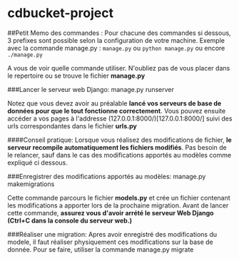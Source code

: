 # cdbucket-project

##Petit Memo des commandes :
Pour chacune des commandes si dessous, 3 prefixes sont possible selon la configuration de votre machine.
Exemple avec la commande manage.py :
`manage.py`
ou
`python manage.py`
ou encore
`./manage.py`

A vous de voir quelle commande utiliser.
N'oubliez pas de vous placer dans le repertoire ou se trouve le fichier **manage.py**

###Lancer le serveur web Django:
    manage.py runserver

Notez que vous devez avoir au préalable **lancé vos serveurs de base de données pour que le tout fonctionne correctement**.
Vous pouvez ensuite accéder a vos pages à l'addresse (127.0.0.1:8000/)[127.0.0.1:8000/] suivi des urls correspondantes dans le fichier **urls.py**

####Conseil pratique:
Lorsque vous réalisez des modifications de fichier, **le serveur recompile automatiquement les fichiers modifiés**. Pas besoin de le relancer, sauf dans le cas des
modifications apportés au modèles comme expliqué ci dessous.

###Enregistrer des modifications apportés au modèles:
    manage.py makemigrations

Cette commande parcours le fichier **models.py** et crée un fichier contenant les modifications a apporter lors de la prochaine migration.
Avant de lancer cette commande, **assurez vous d'avoir arrété le serveur Web Django (Ctrl+C dans la console du serveur web.)**

###Réaliser une migration:
Apres avoir enregistré des modifications du modele, il faut réaliser physiquement ces modifications sur la base de donnée.
Pour se faire, utiliser la commande
    manage.py migrate
